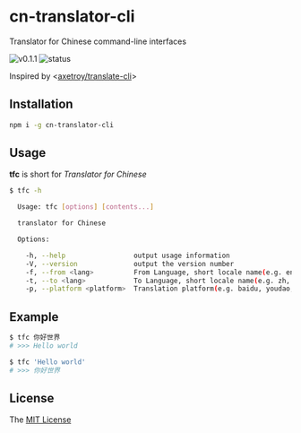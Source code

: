 # cn-translator-cli
Translator for Chinese command-line interfaces

![v0.1.1](https://img.shields.io/badge/version-v0.1.1-orange.svg)
![status](https://img.shields.io/badge/status-beta-yellow.svg)

Inspired by <[axetroy/translate-cli](https://github.com/axetroy/translate-cli)>

## Installation

```bash
npm i -g cn-translator-cli
```

## Usage

**tfc** is short for *Translator for Chinese*

```bash
$ tfc -h

  Usage: tfc [options] [contents...]

  translator for Chinese

  Options:

    -h, --help                 output usage information
    -V, --version              output the version number
    -f, --from <lang>          From Language, short locale name(e.g. en, zh)
    -t, --to <lang>            To Language, short locale name(e.g. zh, en)
    -p, --platform <platform>  Translation platform(e.g. baidu, youdao, google
```

## Example

```bash
$ tfc 你好世界
# >>> Hello world

$ tfc 'Hello world'
# >>> 你好世界
```

## License

The [MIT License](https://github.com/WindomZ/cn-translator-cli/blob/master/LICENSE)
